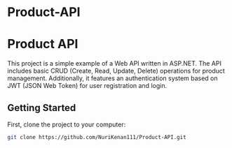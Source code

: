 # Product-API

# Product API

This project is a simple example of a Web API written in ASP.NET. The API includes basic CRUD (Create, Read, Update, Delete) operations for product management. Additionally, it features an authentication system based on JWT (JSON Web Token) for user registration and login.

## Getting Started

First, clone the project to your computer:

```bash
git clone https://github.com/NuriKenan111/Product-API.git





